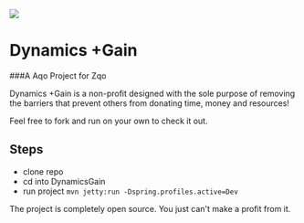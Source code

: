 ﻿![](http://dynamicsgain.org/z/assets/media/icon.png) 

# Dynamics +Gain

###A Aqo Project for Zqo

Dynamics +Gain is a non-profit designed with
the sole purpose of removing the barriers that prevent others from
donating time, money and resources!

Feel free to fork and run on your own to check it
out.

## Steps
* clone repo
* cd into DynamicsGain
* run project
    `mvn jetty:run -Dspring.profiles.active=Dev`
    
The project is completely open source. 
You just can't make a profit from it.

